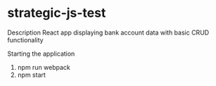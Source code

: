 # strategic-js-test

Description
React app displaying bank account data with basic CRUD functionality

Starting the application
1. npm run webpack
2. npm start

